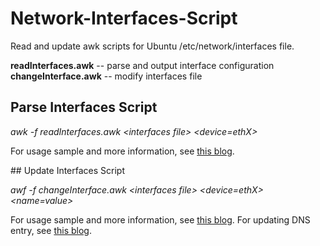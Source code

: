 # Network-Interfaces-Script

Read and update awk scripts for Ubuntu /etc/network/interfaces file.

**readInterfaces.awk** -- parse and output interface configuration  
**changeInterface.awk** -- modify interfaces file

## Parse Interfaces Script

_awk -f readInterfaces.awk &lt;interfaces file&gt; &lt;device=ethX&gt;_

For usage sample and more information, see [this blog][1].

## Update Interfaces Script

_awf -f changeInterface.awk &lt;interfaces file&gt; &lt;device=ethX&gt; &lt;name=value&gt;_

For usage sample and more information, see [this blog][2].
For updating DNS entry, see [this blog][3].

[1]: http://joekuan.wordpress.com/2009/11/01/awk-scripts-for-reading-and-editing-ubuntu-etcnetworkinterfaces-file-part-12/
[2]: http://joekuan.wordpress.com/2009/11/01/awk-scripts-for-reading-and-editing-ubuntu-etcnetworkinterfaces-file-part-22/
[3]: http://joekuan.wordpress.com/2015/10/30/awk-script-for-changing-ubuntu-network-interfaces-added-dns-feature/
